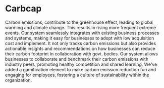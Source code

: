 # Carbcap
Carbon emissions, contribute to the greenhouse effect, leading to global warming and climate change. This results in rising more frequent extreme events.
Our system seamlessly integrates with existing business processes and systems, making it easy for businesses to adopt with low acquisition cost and  implement.
It not only tracks carbon emissions but also provides actionable insights and recommendations on how businesses can reduce their carbon footprint in collaboration with govt. bodies.
Our system allows businesses to collaborate and benchmark their carbon emissions with industry peers, promoting healthy competition and shared learning.
We've added a gamification element to make carbon emission reduction fun and engaging for employees, fostering a culture of sustainability within the organization.

